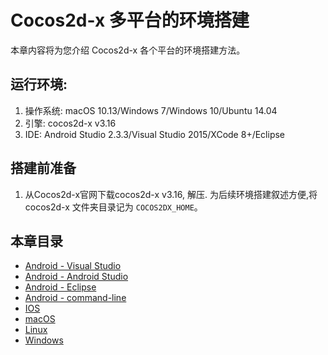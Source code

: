 # Cocos2d-x 多平台的环境搭建

本章内容将为您介绍 Cocos2d-x 各个平台的环境搭建方法。

## 运行环境:

1. 操作系统: macOS 10.13/Windows 7/Windows 10/Ubuntu 14.04
1. 引擎: cocos2d-x v3.16
1. IDE: Android Studio 2.3.3/Visual Studio 2015/XCode 8+/Eclipse

## 搭建前准备

1. 从Cocos2d-x官网下载cocos2d-x v3.16, 解压. 为后续环境搭建叙述方便,将 cocos2d-x 文件夹目录记为 `COCOS2DX_HOME`。

## 本章目录
- [Android - Visual Studio]()
- [Android - Android Studio](./android-studio-intallation/installation.md)
- [Android - Eclipse]()
- [Android - command-line]()
- [IOS]()
- [macOS]()
- [Linux]()
- [Windows]()